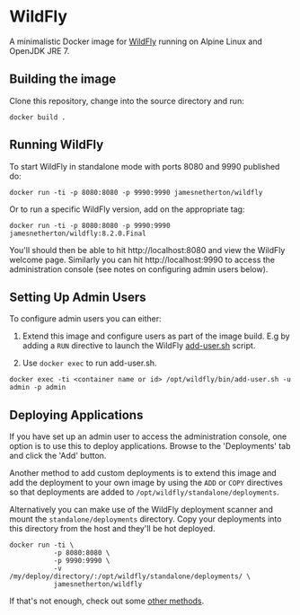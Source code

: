 # WildFly

A minimalistic Docker image for [WildFly](http://wildfly.org/) running on Alpine Linux and OpenJDK JRE 7.

## Building the image

Clone this repository, change into the source directory and run:

```
docker build .
```

## Running WildFly

To start WildFly in standalone mode with ports 8080 and 9990 published do:

```
docker run -ti -p 8080:8080 -p 9990:9990 jamesnetherton/wildfly
```

Or to run a specific WildFly version, add on the appropriate tag:

```
docker run -ti -p 8080:8080 -p 9990:9990 jamesnetherton/wildfly:8.2.0.Final
```

You'll should then be able to hit http://localhost:8080 and view the WildFly welcome page. Similarly you can hit http://localhost:9990 to access the administration console (see notes on configuring admin users below).

## Setting Up Admin Users

To configure admin users you can either:

1. Extend this image and configure users as part of the image build. E.g by adding a `RUN` directive to launch the WildFly [add-user.sh](https://docs.jboss.org/author/display/WFLY8/add-user+utility) script.

2. Use `docker exec` to run add-user.sh.

```
docker exec -ti <container name or id> /opt/wildfly/bin/add-user.sh -u admin -p admin
```

## Deploying Applications

If you have set up an admin user to access the administration console, one option is to use this to deploy applications. Browse to the 'Deployments' tab and click the 'Add' button.

Another method to add custom deployments is to extend this image and add the deployment to your own image by using the `ADD` or `COPY` directives so that deployments are added to `/opt/wildfly/standalone/deployments`.

Alternatively you can make use of the WildFly deployment scanner and mount the `standalone/deployments` directory. Copy your deployments into this directory from the host and they'll be hot deployed.

```
docker run -ti \
           -p 8080:8080 \
           -p 9990:9990 \
           -v /my/deploy/directory/:/opt/wildfly/standalone/deployments/ \
           jamesnetherton/wildfly
```

If that's not enough, check out some [other methods](https://docs.jboss.org/author/display/WFLY8/Application+deployment).
